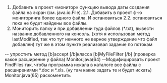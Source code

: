 1. Добавить в проект «монитор» функцию вывода даты создания файла на экран (см. java.io.File).
2.1. Добавить в проект ф-ю мониторинга более одного файла. И остановиться
2.2. остановиться пока не будет найдены все файлы.
3. Мониторить папку и при добавлении туда файлов (*.txt), вывести название добавленного на консоль. (хотя я использовал метод lastModified, так что тут немного не верное утверждение что файл добавлен)
тут же в этом пункте реализовал задание по потокам 

-- упростить метод [b]accept [/b]класса [b]MyFileFilter [/b] (проверка какое расширение у файла) Monitor.java(64)
--Модифицировать проект FindFiles так, чтобы программа искала в каталоге все файлы с расширениями *.doc и *.xls. (ну там какие задать те и будет искать) Monitor.java(65) раскоментить
